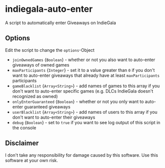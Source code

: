 # indiegala-auto-enter
A script to automatically enter Giveaways on IndieGala

## Options
Edit the script to change the `options`-Object

* `joinOwnedGames` {`Boolean`} - whether or not you also want to auto-enter giveaways of owned games
* `maxParticipants` {`Integer`} - set it to a value greater than `0` if you don't want to auto-enter giveaways that already have at least `maxParticipants` participants
* `gameBlacklist` {`Array<String>`} - add names of games to this array if you don't want to auto-enter specific games (e.g. DLCs IndieGala doesn't recognized as owned)
* `onlyEnterGuaranteed` {`Boolean`} - whether or not you only want to auto-enter guaranteed giveaways
* `userBlacklist` {`Array<String>`} - add names of users to this array if you don't want to auto-enter their giveaways
* `debug` {`Boolean`} - set to `true` if you want to see log output of this script in the console

## Disclaimer
I don't take any responsibility for damage caused by this software. Use this software at your own risk.
